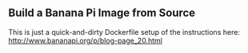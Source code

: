 Build a Banana Pi Image from Source
-----------------------------------


This is just a quick-and-dirty Dockerfile setup of the instructions here:
http://www.bananapi.org/p/blog-page_20.html
